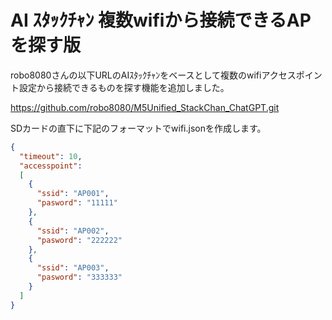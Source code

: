 # AI ｽﾀｯｸﾁｬﾝ 複数wifiから接続できるAPを探す版

robo8080さんの以下URLのAIｽﾀｯｸﾁｬﾝをベースとして複数のwifiアクセスポイント設定から接続できるものを探す機能を追加しました。

https://github.com/robo8080/M5Unified_StackChan_ChatGPT.git

SDカードの直下に下記のフォーマットでwifi.jsonを作成します。

```json
{
  "timeout": 10,
  "accesspoint":
  [
    {
      "ssid": "AP001",
      "pasword": "11111"
    },
    {
      "ssid": "AP002",
      "pasword": "222222"
    },
    {
      "ssid": "AP003",
      "pasword": "333333"
    }
  ]
}
```
